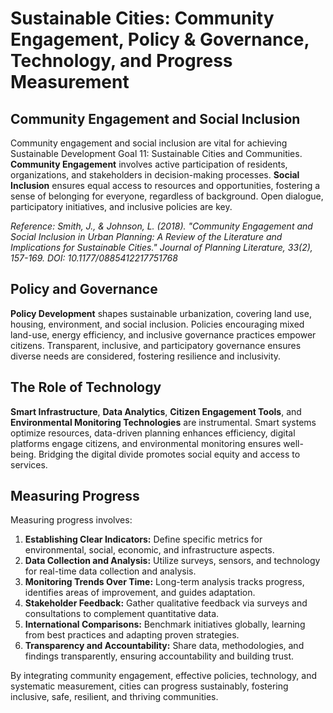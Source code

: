 # Sustainable Cities: Community Engagement, Policy & Governance, Technology, and Progress Measurement

## Community Engagement and Social Inclusion
Community engagement and social inclusion are vital for achieving Sustainable Development Goal 11: Sustainable Cities and Communities. **Community Engagement** involves active participation of residents, organizations, and stakeholders in decision-making processes. **Social Inclusion** ensures equal access to resources and opportunities, fostering a sense of belonging for everyone, regardless of background. Open dialogue, participatory initiatives, and inclusive policies are key.

*Reference: Smith, J., & Johnson, L. (2018). "Community Engagement and Social Inclusion in Urban Planning: A Review of the Literature and Implications for Sustainable Cities." Journal of Planning Literature, 33(2), 157-169. DOI: 10.1177/0885412217751768*

## Policy and Governance
**Policy Development** shapes sustainable urbanization, covering land use, housing, environment, and social inclusion. Policies encouraging mixed land-use, energy efficiency, and inclusive governance practices empower citizens. Transparent, inclusive, and participatory governance ensures diverse needs are considered, fostering resilience and inclusivity.

## The Role of Technology
**Smart Infrastructure**, **Data Analytics**, **Citizen Engagement Tools**, and **Environmental Monitoring Technologies** are instrumental. Smart systems optimize resources, data-driven planning enhances efficiency, digital platforms engage citizens, and environmental monitoring ensures well-being. Bridging the digital divide promotes social equity and access to services.

## Measuring Progress
Measuring progress involves:
1. **Establishing Clear Indicators:** Define specific metrics for environmental, social, economic, and infrastructure aspects.
2. **Data Collection and Analysis:** Utilize surveys, sensors, and technology for real-time data collection and analysis.
3. **Monitoring Trends Over Time:** Long-term analysis tracks progress, identifies areas of improvement, and guides adaptation.
4. **Stakeholder Feedback:** Gather qualitative feedback via surveys and consultations to complement quantitative data.
5. **International Comparisons:** Benchmark initiatives globally, learning from best practices and adapting proven strategies.
6. **Transparency and Accountability:** Share data, methodologies, and findings transparently, ensuring accountability and building trust.

By integrating community engagement, effective policies, technology, and systematic measurement, cities can progress sustainably, fostering inclusive, safe, resilient, and thriving communities.

